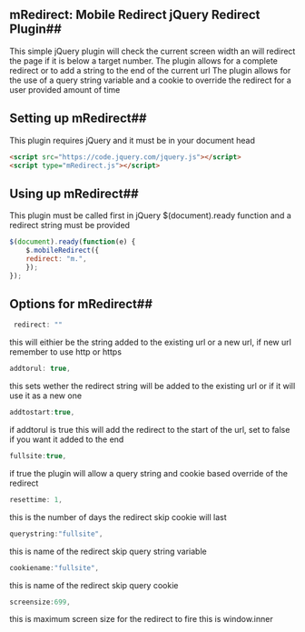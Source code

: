 ## mRedirect: Mobile Redirect jQuery Redirect Plugin##
This simple jQuery plugin will check the current screen width an will redirect the page if it is below a target number. 
The plugin allows for a complete redirect or to add a string to the end of the current url
The plugin allows for the use of a query string variable and a cookie to override the redirect for a user provided amount of time

## Setting up mRedirect##
This plugin requires jQuery and it must be in your document head
```HTML
<script src="https://code.jquery.com/jquery.js"></script>
<script type="mRedirect.js"></script>
```

## Using up mRedirect##
 This plugin must be called first in jQuery $(document).ready function and a redirect string must be provided
```JavaScript
$(document).ready(function(e) {
    $.mobileRedirect({
    redirect: "m.",
	});
});
```

## Options for mRedirect##
```JavaScript
 redirect: ""
```
 this will eithier be the string added to the existing url or a new url, if new url remember to use http or https
```JavaScript
addtorul: true,
```
this sets wether the redirect string will be added to the existing url or if it will use it as a new one
```JavaScript
addtostart:true,
``` 
if addtorul is true this will add the redirect to the start of the url, set to false if you want it added to the end
```JavaScript
fullsite:true,
```
if true the plugin will allow a query string and cookie based override of the redirect 
```JavaScript
resettime: 1,
```
this is the number of days the redirect skip cookie will last
```JavaScript
querystring:"fullsite",
``` 
this is name of the redirect skip query string variable 
```JavaScript
cookiename:"fullsite",
```  
this is name of the redirect skip query cookie 
```JavaScript
screensize:699,
```  
this is maximum screen size for the redirect to fire this is window.inner 